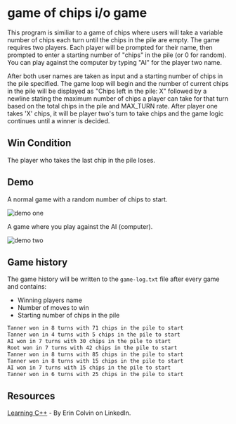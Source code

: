 # game of chips i/o game

This program is similiar to a game of chips where users will take a variable number of chips each turn until the chips in the pile are empty. The game requires two players. Each player will be prompted for their name, then prompted to enter a starting number of "chips" in the pile (or 0 for random). You can play against the computer by typing "AI" for the player two name. 

After both user names are taken as input and a starting number of chips in the pile specified. The game loop will begin and the number of current chips in the pile will be displayed as "Chips left in the pile: X" followed by a newline stating the maximum number of chips a player can take for that turn based on the total chips in the pile and MAX_TURN rate. After player one takes 'X' chips, it will be player two's turn to take chips and the game logic continues until a winner is decided.

## Win Condition
The player who takes the last chip in the pile loses.

## Demo
A normal game with a random number of chips to start.

![demo one](https://user-images.githubusercontent.com/48612525/130404797-1f8d63a5-6401-48b1-8061-9bf1abb3fafc.png)

A game where you play against the AI (computer).

![demo two](https://user-images.githubusercontent.com/48612525/130404559-ba12de6d-021c-4b15-b586-185cc5f655ec.png)

## Game history

The game history will be written to the `game-log.txt` file after every game and contains:

- Winning players name
- Number of moves to win
- Starting number of chips in the pile

```txt
Tanner won in 8 turns with 71 chips in the pile to start
Tanner won in 4 turns with 5 chips in the pile to start
AI won in 7 turns with 30 chips in the pile to start
Root won in 7 turns with 42 chips in the pile to start
Tanner won in 8 turns with 85 chips in the pile to start
Tanner won in 8 turns with 15 chips in the pile to start
AI won in 7 turns with 15 chips in the pile to start
Tanner won in 6 turns with 25 chips in the pile to start
```

## Resources

[Learning C++](https://www.linkedin.com/learning/learning-c-plus-plus-3/fun-with-c-plus-plus) - By Erin Colvin on LinkedIn.
